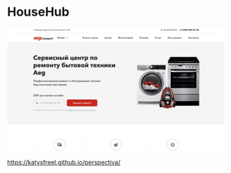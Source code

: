 # HouseHub

![Image](https://github.com/KatySFreel/perspectiva/blob/main/preview-PER.png)

https://katysfreel.github.io/perspectiva/
